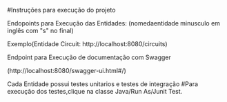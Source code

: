 #Instruções para execução do projeto


Endopoints para Execução das Entidades:
(nomedaentidade minusculo em inglês com "s" no final)

Exemplo(Entidade Circuit: http://localhost:8080/circuits)


Endpoint para Execução de documentação com Swagger

(http://localhost:8080/swagger-ui.html#/)


Cada Entidade possui testes unitarios e testes de integração
#Para execução dos testes,clique na classe Java/Run As/Junit Test.
